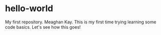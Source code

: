 # hello-world
My first repository.
Meaghan Kay. This is my first time trying learning some code basics.
Let's see how this goes!
